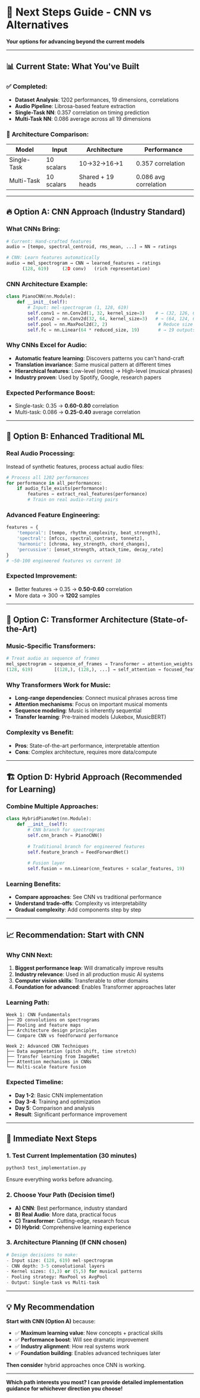 # 🚀 Next Steps Guide - CNN vs Alternatives

**Your options for advancing beyond the current models**

---

## 📊 **Current State: What You've Built**

### ✅ **Completed:**
- **Dataset Analysis**: 1202 performances, 19 dimensions, correlations
- **Audio Pipeline**: Librosa-based feature extraction 
- **Single-Task NN**: 0.357 correlation on timing prediction
- **Multi-Task NN**: 0.086 average across all 19 dimensions

### 🎯 **Architecture Comparison:**
| Model | Input | Architecture | Performance |
|-------|-------|--------------|-------------|
| Single-Task | 10 scalars | 10→32→16→1 | 0.357 correlation |
| Multi-Task | 10 scalars | Shared + 19 heads | 0.086 avg correlation |

---

## 🔥 **Option A: CNN Approach** (Industry Standard)

### **What CNNs Bring:**
```python
# Current: Hand-crafted features
audio → [tempo, spectral_centroid, rms_mean, ...] → NN → ratings

# CNN: Learn features automatically  
audio → mel_spectrogram → CNN → learned_features → ratings
      (128, 619)     (2D conv)   (rich representation)
```

### **CNN Architecture Example:**
```python
class PianoCNN(nn.Module):
    def __init__(self):
        # Input: mel-spectrogram (1, 128, 619)
        self.conv1 = nn.Conv2d(1, 32, kernel_size=3)    # → (32, 126, 617)
        self.conv2 = nn.Conv2d(32, 64, kernel_size=3)   # → (64, 124, 615)  
        self.pool = nn.MaxPool2d(2, 2)                   # Reduce size
        self.fc = nn.Linear(64 * reduced_size, 19)       # → 19 outputs
```

### **Why CNNs Excel for Audio:**
- **Automatic feature learning**: Discovers patterns you can't hand-craft
- **Translation invariance**: Same musical pattern at different times  
- **Hierarchical features**: Low-level (notes) → High-level (musical phrases)
- **Industry proven**: Used by Spotify, Google, research papers

### **Expected Performance Boost:**
- Single-task: 0.35 → **0.60-0.80** correlation
- Multi-task: 0.086 → **0.25-0.40** average correlation

---

## 🔧 **Option B: Enhanced Traditional ML**

### **Real Audio Processing:**
Instead of synthetic features, process actual audio files:
```python
# Process all 1202 performances  
for performance in all_performances:
    if audio_file_exists(performance):
        features = extract_real_features(performance)
        # Train on real audio-rating pairs
```

### **Advanced Feature Engineering:**
```python
features = {
    'temporal': [tempo, rhythm_complexity, beat_strength],
    'spectral': [mfccs, spectral_contrast, tonnetz], 
    'harmonic': [chroma, key_strength, chord_changes],
    'percussive': [onset_strength, attack_time, decay_rate]
}
# ~50-100 engineered features vs current 10
```

### **Expected Improvement:**
- Better features → 0.35 → **0.50-0.60** correlation
- More data → 300 → **1202** samples

---

## 🎼 **Option C: Transformer Architecture** (State-of-the-Art)

### **Music-Specific Transformers:**
```python
# Treat audio as sequence of frames
mel_spectrogram → sequence_of_frames → Transformer → attention_weights → ratings
(128, 619)        [(128,), (128,), ...] → self_attention → focused_features
```

### **Why Transformers Work for Music:**
- **Long-range dependencies**: Connect musical phrases across time
- **Attention mechanisms**: Focus on important musical moments  
- **Sequence modeling**: Music is inherently sequential
- **Transfer learning**: Pre-trained models (Jukebox, MusicBERT)

### **Complexity vs Benefit:**
- **Pros**: State-of-the-art performance, interpretable attention
- **Cons**: Complex architecture, requires more data/compute

---

## 🏗️ **Option D: Hybrid Approach** (Recommended for Learning)

### **Combine Multiple Approaches:**
```python
class HybridPianoNet(nn.Module):
    def __init__(self):
        # CNN branch for spectrograms
        self.cnn_branch = PianoCNN()
        
        # Traditional branch for engineered features  
        self.feature_branch = FeedForwardNet()
        
        # Fusion layer
        self.fusion = nn.Linear(cnn_features + scalar_features, 19)
```

### **Learning Benefits:**
- **Compare approaches**: See CNN vs traditional performance
- **Understand trade-offs**: Complexity vs interpretability
- **Gradual complexity**: Add components step by step

---

## 📈 **Recommendation: Start with CNN**

### **Why CNN Next:**
1. **Biggest performance leap**: Will dramatically improve results
2. **Industry relevance**: Used in all production music AI systems
3. **Computer vision skills**: Transferable to other domains
4. **Foundation for advanced**: Enables Transformer approaches later

### **Learning Path:**
```
Week 1: CNN Fundamentals
├── 2D convolutions on spectrograms
├── Pooling and feature maps  
├── Architecture design principles
└── Compare CNN vs feedforward performance

Week 2: Advanced CNN Techniques
├── Data augmentation (pitch shift, time stretch)
├── Transfer learning from ImageNet
├── Attention mechanisms in CNNs
└── Multi-scale feature fusion
```

### **Expected Timeline:**
- **Day 1-2**: Basic CNN implementation
- **Day 3-4**: Training and optimization  
- **Day 5**: Comparison and analysis
- **Result**: Significant performance improvement

---

## 🎯 **Immediate Next Steps**

### **1. Test Current Implementation** (30 minutes)
```bash
python3 test_implementation.py
```
Ensure everything works before advancing.

### **2. Choose Your Path** (Decision time!)
- **A) CNN**: Best performance, industry standard
- **B) Real Audio**: More data, practical focus  
- **C) Transformer**: Cutting-edge, research focus
- **D) Hybrid**: Comprehensive learning experience

### **3. Architecture Planning** (If CNN chosen)
```python
# Design decisions to make:
- Input size: (128, 619) mel-spectrogram  
- CNN depth: 3-5 convolutional layers
- Kernel sizes: (3,3) or (5,5) for musical patterns
- Pooling strategy: MaxPool vs AvgPool
- Output: Single-task vs Multi-task
```

---

## 💡 **My Recommendation**

**Start with CNN (Option A)** because:
- ✅ **Maximum learning value**: New concepts + practical skills
- ✅ **Performance boost**: Will see dramatic improvement  
- ✅ **Industry alignment**: How real systems work
- ✅ **Foundation building**: Enables advanced techniques later

**Then consider** hybrid approaches once CNN is working.

---

**Which path interests you most? I can provide detailed implementation guidance for whichever direction you choose!**